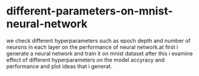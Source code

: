 # different-parameters-on-mnist-neural-network
we check different hyperparameters such as epoch depth and number of neurons in each layer on the performance of neural network.at first i generate a neural network and train it 
on mnist dataset after this i examine effect of different hyperparameters on the model accyracy and performance and plot ideas that i generat.


